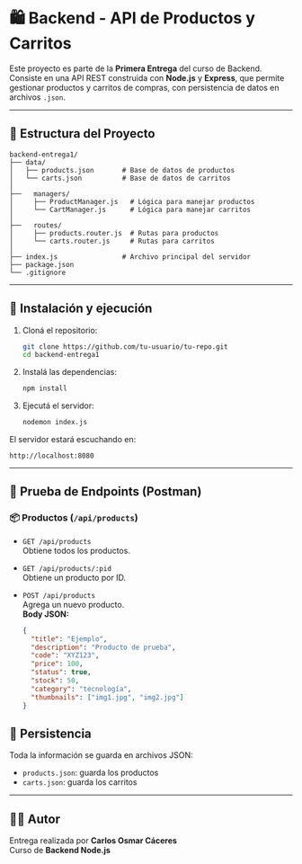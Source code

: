 # 🛍️ Backend - API de Productos y Carritos

Este proyecto es parte de la **Primera Entrega** del curso de Backend. Consiste en una API REST construida con **Node.js** y **Express**, que permite gestionar productos y carritos de compras, con persistencia de datos en archivos `.json`.

---

## 📂 Estructura del Proyecto

```
backend-entrega1/
├── data/
│   ├── products.json       # Base de datos de productos
│   └── carts.json          # Base de datos de carritos
│
├──   managers/
│     ├── ProductManager.js   # Lógica para manejar productos
│     └── CartManager.js      # Lógica para manejar carritos
│
├──   routes/
│     ├── products.router.js  # Rutas para productos
│     └── carts.router.js     # Rutas para carritos
│
├── index.js                # Archivo principal del servidor
├── package.json
└── .gitignore
```

---

## 🚀 Instalación y ejecución

1. Cloná el repositorio:
   ```bash
   git clone https://github.com/tu-usuario/tu-repo.git
   cd backend-entrega1
   ```

2. Instalá las dependencias:
   ```bash
   npm install
   ```

3. Ejecutá el servidor:
   ```bash
   nodemon index.js
   ```

El servidor estará escuchando en:
```
http://localhost:8080
```

---

## 🧪 Prueba de Endpoints (Postman)

### 📦 Productos (`/api/products`)

- `GET /api/products`  
  Obtiene todos los productos.

- `GET /api/products/:pid`  
  Obtiene un producto por ID.

- `POST /api/products`  
  Agrega un nuevo producto.  
  **Body JSON:**
  ```json
  {
    "title": "Ejemplo",
    "description": "Producto de prueba",
    "code": "XYZ123",
    "price": 100,
    "status": true,
    "stock": 50,
    "category": "tecnología",
    "thumbnails": ["img1.jpg", "img2.jpg"]
  }
  ```

## 💾 Persistencia

Toda la información se guarda en archivos JSON:

- `products.json`: guarda los productos
- `carts.json`: guarda los carritos


---

## 👨‍💻 Autor

Entrega realizada por **Carlos Osmar Cáceres**  
Curso de **Backend Node.js**